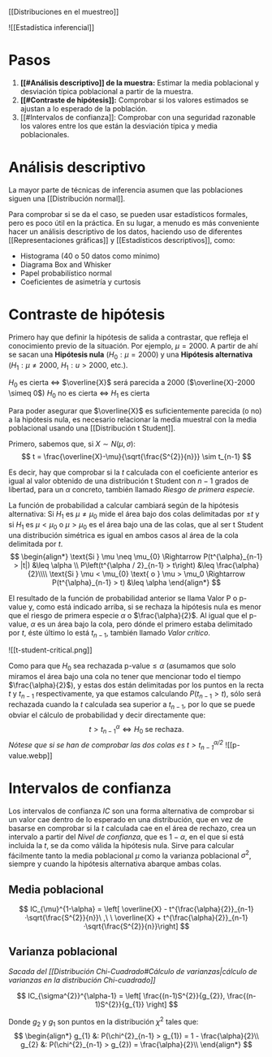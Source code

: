 
[[Distribuciones en el muestreo]]

![[Estadística inferencial]]

# Pasos

1. **[[#Análisis descriptivo]] de la muestra:** Estimar la media poblacional y desviación típica poblacional a partir de la muestra.
2. **[[#Contraste de hipótesis]]:** Comprobar si los valores estimados se ajustan a lo esperado de la población.
3. [[#Intervalos de confianza]]: Comprobar con una seguridad razonable los valores entre los que están la desviación típica y media poblacionales.

# Análisis descriptivo

La mayor parte de técnicas de inferencia asumen que las poblaciones siguen una [[Distribución normal]].

Para comprobar si se da el caso, se pueden usar estadísticos formales, pero es poco útil en la práctica. En su lugar, a menudo es más conveniente hacer un análisis descriptivo de los datos, haciendo uso de diferentes [[Representaciones gráficas]] y [[Estadísticos descriptivos]], como:

- Histograma (40 o 50 datos como mínimo)
- Diagrama Box and Whisker
- Papel probabilístico normal
- Coeficientes de asimetría y curtosis

# Contraste de hipótesis

Primero hay que definir la hipótesis de salida a contrastar, que refleja el conocimiento previo de la situación. Por ejemplo, $\mu = 2000$. A partir de ahí se sacan una **Hipótesis nula** ($H_{0}: \mu = 2000$) y una **Hipótesis alternativa** ($H_{1} : \mu \neq 2000$, $H_{1}: u > 2000$, etc.).

$H_{0}$ es cierta $\Leftrightarrow$ $\overline{X}$ será parecida a 2000 ($\overline{X}-2000 \simeq 0$)
$H_{0}$ no es cierta $\Leftrightarrow$ $H_{1}$ es cierta

Para poder asegurar que $\overline{X}$ es suficientemente parecida (o no) a la hipótesis nula, es necesario relacionar la media muestral con la media poblacional usando una [[Distribución t Student]].

Primero, sabemos que, si $X \sim N(\mu, \sigma)$:
$$
t = \frac{\overline{X}-\mu}{\sqrt{\frac{S^{2}}{n}}} \sim t_{n-1}
$$

Es decir, hay que comprobar si la $t$ calculada con el coeficiente anterior es igual al valor obtenido de una distribución t Student con $n-1$ grados de libertad, para un $\alpha$ concreto, también llamado *Riesgo de primera especie*.

La función de probabilidad a calcular cambiará según de la hipótesis alternativa: Si $H_{1}$ es $\mu \neq \mu_{0}$ mide el área bajo dos colas delimitadas por $\pm t$ y si $H_1$ es $\mu < \mu_0$ o $\mu > \mu_0$ es el área bajo una de las colas, que al ser t Student una distribución simétrica es igual en ambos casos al área de la cola delimitada por $t$. 
$$
\begin{align*}
\text{Si } \mu \neq \mu_{0} \Rightarrow P(t^{\alpha}_{n-1} > |t|) &\leq \alpha \\
P\left(t^{\alpha / 2}_{n-1} > t\right) &\leq \frac{\alpha}{2}\\\\
\text{Si } \mu < \mu_{0} \text{ o } \mu > \mu_0 \Rightarrow P(t^{\alpha}_{n-1} > t) &\leq \alpha
\end{align*}
$$

El resultado de la función de probabilidad anterior se llama Valor P o $\text{p-value}$ y, como está indicado arriba, si se rechaza la hipótesis nula es menor que el riesgo de primera especie $\alpha$ o $\frac{\alpha}{2}$. Al igual que el $\text{p-value}$, $\alpha$ es un área bajo la cola, pero dónde el primero estaba delimitado por $t$, éste último lo está $t_{n-1}$, también llamado *Valor crítico*. 

![[t-student-critical.png]]

Como para que $H_{0}$ sea rechazada  $\text{p-value} \leq \alpha$ (asumamos que solo miramos el área bajo una cola no tener que mencionar todo el tiempo $\frac{\alpha}{2}$), y estas dos están delimitadas por los puntos en la recta $t$ y $t_{n-1}$ respectivamente, ya que estamos calculando $P(t_{n-1} > t)$, sólo será rechazada cuando la $t$ calculada sea superior a $t_{n-1}$, por lo que se puede obviar el cálculo de probabilidad y decir directamente que:
$$
t > t^{\alpha}_{n-1} \Leftrightarrow H_{0} \text{ se rechaza.}
$$
*Nótese que si se han de comprobar las dos colas es  $t > t^{\alpha / 2}_{n-1}$*
![[p-value.webp]]

# Intervalos de confianza

Los intervalos de confianza $IC$ son una forma alternativa de comprobar si un valor cae dentro de lo esperado en una distribución, que en vez de basarse en comprobar si la $t$ calculada cae en el área de rechazo, crea un intervalo a partir del *Nivel de confianza*, que es $1-\alpha$, en el que si está incluida la $t$, se da como válida la hipótesis nula. Sirve para calcular fácilmente tanto la media poblacional $\mu$ como la varianza poblacional $\sigma^{2}$, siempre y cuando la hipótesis alternativa abarque ambas colas.

## Media poblacional

$$
IC_{\mu}^{1-\alpha} = \left[ \overline{X} - t^{\frac{\alpha}{2}}_{n-1}·\sqrt{\frac{S^{2}}{n}}\ ,\ \  \overline{X} + t^{\frac{\alpha}{2}}_{n-1}·\sqrt{\frac{S^{2}}{n}}\right]
$$

## Varianza poblacional

*Sacada del [[Distribución Chi-Cuadrado#Cálculo de varianzas|cálculo de varianzas en la distribución Chi-cuadrado]]*

$$
IC_{\sigma^{2}}^{\alpha-1} = \left[ \frac{(n-1)S^{2}}{g_{2}}, \frac{(n-1)S^{2}}{g_{1}} \right]
$$

Donde $g_{2}$ y $g_{1}$ son puntos en la distribución $\chi^{2}$ tales que:
$$
\begin{align*}
g_{1} &: P(\chi^{2}_{n-1} > g_{1}) = 1 - \frac{\alpha}{2}\\
g_{2} &: P(\chi^{2}_{n-1} > g_{2}) = \frac{\alpha}{2}\\
\end{align*}
$$
